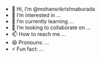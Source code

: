 - 👋 Hi, I’m @mohansrikrishnaburada
- 👀 I’m interested in ...
- 🌱 I’m currently learning ...
- 💞️ I’m looking to collaborate on ...
- 📫 How to reach me ...
- 😄 Pronouns: ...
- ⚡ Fun fact: ...

<!---
mohansrikrishnaburada/mohansrikrishnaburada is a ✨ special ✨ repository because its `README.md` (this file) appears on your GitHub profile.
You can click the Preview link to take a look at your changes.
--->

